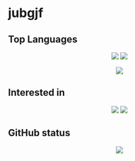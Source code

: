 # jubgjf

## Top Languages

<p align="center">
    <img src="https://img.shields.io/badge/Linux C-555555?logo=c&logoColor=white&style=for-the-badge"/>
    <img src="https://img.shields.io/badge/python-3572A5?logo=python&logoColor=white&style=for-the-badge"/>
</p>

<p align="center">
    <img src="https://github-readme-stats.vercel.app/api/top-langs/?username=jubgjf&layout=compact&theme=nord&exclude_repo=github-readme-stats,jubgjf.github.io&hide_border=true&hide=tex"/>
</p>

## Interested in

<p align="center">
    <img src="https://img.shields.io/badge/Rust-DEA584?logo=rust&logoColor=gray&style=for-the-badge"/>
    <img src="https://img.shields.io/badge/Haskell-5E5086?logo=haskell&style=for-the-badge"/>
</p>

## GitHub status

<p align="center">
    <img src="https://github-readme-stats.vercel.app/api?username=jubgjf&theme=nord&show_icons=true?locale=cn&hide_border=true"/>
</p>
